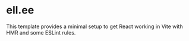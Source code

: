 # ell.ee

This template provides a minimal setup to get React working in Vite with HMR and some ESLint rules.
